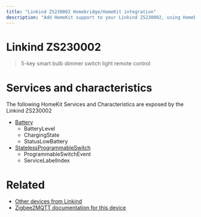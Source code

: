```yaml
---
title: "Linkind ZS230002 Homebridge/HomeKit integration"
description: "Add HomeKit support to your Linkind ZS230002, using Homebridge, Zigbee2MQTT and homebridge-z2m."
---
```

<!---
This file has been GENERATED using src/docgen/docgen.ts
DO NOT EDIT THIS FILE MANUALLY!
-->
# Linkind ZS230002
> 5-key smart bulb dimmer switch light remote control


# Services and characteristics
The following HomeKit Services and Characteristics are exposed by
the Linkind ZS230002

* [Battery](../../battery.md)
  * BatteryLevel
  * ChargingState
  * StatusLowBattery
* [StatelessProgrammableSwitch](../../action.md)
  * ProgrammableSwitchEvent
  * ServiceLabelIndex


# Related
* [Other devices from Linkind](../index.md#linkind)
* [Zigbee2MQTT documentation for this device](https://www.zigbee2mqtt.io/devices/ZS230002.html)
